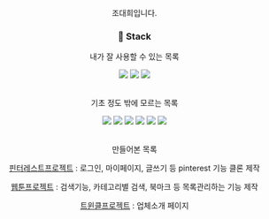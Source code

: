 
<div align="center">

<div>
<p>조대희입니다.</p>
<p></p>
<p></p>
</div>


<div>
<h3>📒 Stack</h3>
<div>
<p>내가 잘 사용할 수 있는 목록</p>
<img src="https://img.shields.io/badge/python-3776AB?style=flat&logo=python&logoColor=white"/>

<img src="https://img.shields.io/badge/Docker-2496ED?style=flat&logo=Docker&logoColor=white"/>
  
<img src="https://img.shields.io/badge/Git-F05032?style=flat&logo=Git&logoColor=white"/>
<br>
<br>
<p>기초 정도 밖에 모르는 목록</p>
<img src="https://img.shields.io/badge/Django-092e20?style=flat&logo=Django&logoColor=white"/>

<img src="https://img.shields.io/badge/HTML5-E34F26?style=flat&logo=HTML5&logoColor=white"/>

<img src="https://img.shields.io/badge/CSS3-1572B6?style=flat&logo=CSS3&logoColor=white"/>

<img src="https://img.shields.io/badge/Bootstrap-7952B3?style=flat&logo=Bootstrap&logoColor=white"/>

<img src="https://img.shields.io/badge/GitHub-181717?style=flat&logo=GitHub&logoColor=white"/>

<img src="https://img.shields.io/badge/MySQL-4479A1?style=flat&logo=MySQL&logoColor=white"/>
<br>
<br>
<p>만들어본 목록</p>

<p><a href='https://github.com/Jodayday/pinterest_django'>핀터레스트프로젝트</a> : 로그인, 마이페이지, 글쓰기 등 pinterest 기능 클론 제작</p>

<p><a href='https://github.com/Jodayday/webtoon'>웹툰프로젝트</a> : 검색기능, 카테고리별 검색, 북마크 등 목록관리하는 기능 제작</p>
  
<p><a href='https://github.com/Jodayday/twinklehouse'>트윈클프로젝트</a> : 업체소개 페이지 </p>



</div>
</div>
</div>
